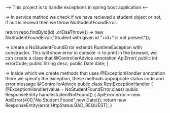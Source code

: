 --> This project is to handle exceptions in spring boot application <--

-> In service method we check if we have recieved a student object or not, if null is recievd then we throw NoStudentFoundError.

  return repo.findById(id)
		.orElseThrow(() -> new NoStudentFoundError("Student with given id "+id+" is not present"));

-> create a NoStudentFoundError extends RuntimeException with constructor. This will show error in console
-> to print in the browser, we can create a class that @ControllerAdvice annotation 
ApiError{
public int errorCode;
	public String desc;
	public Date date;
 }

 -> Inside which we create methods that uses @ExceptionHandler annotation there we specify the exception, these methods appropriate status code and error message 
 @ControllerAdvice
 public class RestExceptionHandler {
    @ExceptionHandler(value = NoStudentFoundError.class)
	  public ResponseEntity<ApiError> handlestudentNotFound() {
		   ApiError error = new ApiError(400,"No Student Found",new Date());
		   return new ResponseEntity<ApiError>(error,HttpStatus.BAD_REQUEST);
	  }

